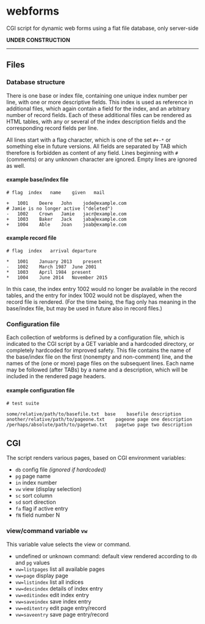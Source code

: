 # webforms

CGI script for dynamic web forms using a flat file database,
only server-side

**UNDER CONSTRUCTION**

---

## Files

### Database structure

There is one base or index file,
containing one unique index number per line, with one or more descriptive
fields.  This index is used as reference in additional files, which
again contain a field for the index, and an arbitrary number of record
fields. Each of these additional files can be rendered as HTML tables,
with any or several of the index description fields and the corresponding
record fields per line.

All lines start with a flag character, which is one of the set `#+-*`
or something else in future versions. All fields are separated by TAB
which therefore is forbidden as content of any field.  Lines beginning
with `#` (comments) or any unknown character are ignored.  Empty lines
are ignored as well.

#### example base/index file

	# flag	index	name	given	mail

	+	1001	Deere	John	jode@example.com
	# Jamie is no longer active ("deleted")
	-	1002	Crown	Jamie	jacr@example.com
	+	1003	Baker	Jack	jaba@example.com
	+	1004	Able	Joan	joab@example.com

#### example record file

	# flag	index	arrival	departure
	
	*	1001	January 2013	present
	-	1002	March 1987	June 2001
	*	1003	April 1984	present
	*	1004	June 2014	November 2015

In this case, the index entry 1002 would no longer be available in the
record tables, and the entry for index 1002 would not be displayed,
when the record file is rendered. (For the time being, the flag only
has meaning in the base/index file, but may be used in future also in
record files.)

### Configuration file

Each collection of webforms is defined by a configuration file,
which is indicated to the CGI script by a GET variable and a
hardcoded directory, or completely hardcoded for improved safety.
This file contains the name of the base/index file on the first (nonempty
and non-comment) line, and the names of the (one or more) page files on the
subsequent lines. Each name may be followed (after TABs) by a name and a
description, which will be included in the rendered page headers.

#### example configuration file

	# test suite
	
	some/relative/path/to/basefile.txt	base	basefile description
	another/relative/path/to/pageone.txt	pageone	page one description
	/perhaps/absolute/path/to/pagetwo.txt	pagetwo	page two description

## CGI

The script renders various pages, based on CGI environment variables:

- `db` config file _(ignored if hardcoded)_
- `pg` page name
- `in` index number
- `vw` view (display selection)
- `sc` sort column
- `sd` sort direction
- `fa` flag if active entry
- `fN` field number N

### view/command variable `vw`

This variable value selects the view or command.

- undefined or unknown command: default view rendered according to `db` and `pg` values
- `vw=listpages` list all available pages
- `vw=page` display page
- `vw=listindex` list all indices
- `vw=descindex` details of index entry
- `vw=editindex` edit index entry
- `vw=saveindex` save index entry
- `vw=editentry` edit page entry/record
- `vw=saveentry` save page entry/record
